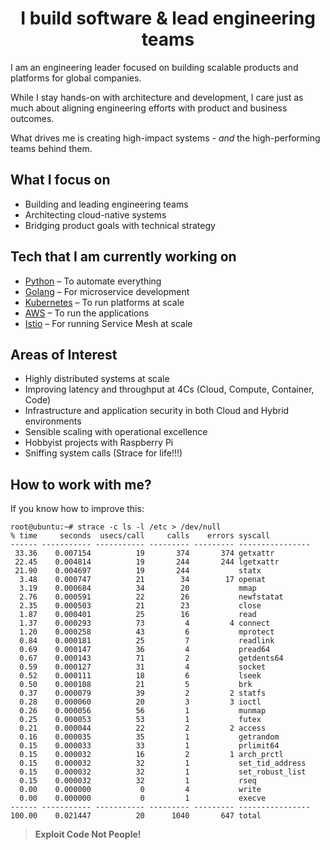 <!-- <h1 align="center">Hi 👋, I'm Sanu Satyadarshi</h1> -->
<h1 align="center">I build software & lead engineering teams</h1>

I am an engineering leader focused on building scalable products and platforms for global companies.

While I stay hands-on with architecture and development, I care just as much about aligning engineering efforts with product and business outcomes.

What drives me is creating high-impact systems -  *and* the high-performing teams behind them.

## What I focus on
- Building and leading engineering teams  
- Architecting cloud-native systems  
- Bridging product goals with technical strategy  

## Tech that I am currently working on

- [Python] – To automate everything  
- [Golang] – For microservice development  
- [Kubernetes] – To run platforms at scale  
- [AWS] – To run the applications  
- [Istio] – For running Service Mesh at scale  

## Areas of Interest

- Highly distributed systems at scale  
- Improving latency and throughput at 4Cs (Cloud, Compute, Container, Code)  
- Infrastructure and application security in both Cloud and Hybrid environments  
- Sensible scaling with operational excellence  
- Hobbyist projects with Raspberry Pi  
- Sniffing system calls (Strace for life!!!)  


## How to work with me?
If you know how to improve this:

```console
root@ubuntu:~# strace -c ls -l /etc > /dev/null
% time     seconds  usecs/call     calls    errors syscall
------ ----------- ----------- --------- --------- ----------------
 33.36    0.007154          19       374       374 getxattr
 22.45    0.004814          19       244       244 lgetxattr
 21.90    0.004697          19       244           statx
  3.48    0.000747          21        34        17 openat
  3.19    0.000684          34        20           mmap
  2.76    0.000591          22        26           newfstatat
  2.35    0.000503          21        23           close
  1.87    0.000401          25        16           read
  1.37    0.000293          73         4         4 connect
  1.20    0.000258          43         6           mprotect
  0.84    0.000181          25         7           readlink
  0.69    0.000147          36         4           pread64
  0.67    0.000143          71         2           getdents64
  0.59    0.000127          31         4           socket
  0.52    0.000111          18         6           lseek
  0.50    0.000108          21         5           brk
  0.37    0.000079          39         2         2 statfs
  0.28    0.000060          20         3         3 ioctl
  0.26    0.000056          56         1           munmap
  0.25    0.000053          53         1           futex
  0.21    0.000044          22         2         2 access
  0.16    0.000035          35         1           getrandom
  0.15    0.000033          33         1           prlimit64
  0.15    0.000032          16         2         1 arch_prctl
  0.15    0.000032          32         1           set_tid_address
  0.15    0.000032          32         1           set_robust_list
  0.15    0.000032          32         1           rseq
  0.00    0.000000           0         4           write
  0.00    0.000000           0         1           execve
------ ----------- ----------- --------- --------- ----------------
100.00    0.021447          20      1040       647 total
```

> **Exploit Code Not People!**

[//]: # (These are reference links used in the body of this note and get stripped out when the markdown processor does its job. There is no need to format nicely because it shouldn't be seen. Thanks SO - http://stackoverflow.com/questions/4823468/store-comments-in-markdown-syntax)

 
   [Kubernetes]: <https://kubernetes.io/>
   [Golang]: <https://go.dev/>
   [AWS]: <https://aws.amazon.com/>
   [Python]: <https://www.python.org/>
   [Istio]: <https://istio.io/latest/>
